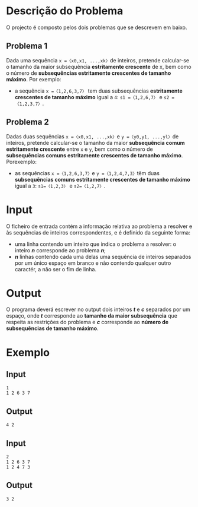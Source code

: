 # Descrição do Problema

O projecto é composto pelos dois problemas que se descrevem em baixo.

## Problema 1
Dada uma sequência ```x =〈x0,x1, ...,xk〉```de inteiros, pretende calcular-se o tamanho da maior subsequência **estritamente crescente** de x, bem
como o número de **subsequências estritamente crescentes de tamanho máximo**.
Por exemplo:
- a sequência ```x =〈1,2,6,3,7〉``` tem duas subsequências **estritamente crescentes de tamanho máximo** igual a ```4```: ```s1 =〈1,2,6,7〉``` e ```s2 =〈1,2,3,7〉```.

## Problema 2
Dadas duas sequências ```x =〈x0,x1, ...,xk〉```e ```y =〈y0,y1, ...,yl〉```de inteiros, pretende calcular-se o tamanho da maior **subsequência comum estritamente
crescente** entre ```x``` e ```y```, bem como o número de **subsequências comuns estritamente crescentes de tamanho máximo**.
Porexemplo:
- as sequências ```x =〈1,2,6,3,7〉```e ```y =〈1,2,4,7,3〉```têm duas **subsequências comuns estritamente crescentes de tamanho máximo** igual a ```3```: ```s1=〈1,2,3〉```
  e ```s2=〈1,2,7〉```.

# Input

O ficheiro de entrada contém a informação relativa ao problema a resolver e às sequências de inteiros correspondentes, e é definido da seguinte forma:

- uma linha contendo um inteiro que indica o problema a resolver: o inteiro ***n*** corresponde ao problema ***n***;
- ***n*** linhas  contendo  cada  uma  delas  uma  sequência  de  inteiros  separados  por  um  único espaço em branco e não contendo qualquer outro
caractér, a não ser o fim de linha.

# Output

O  programa  deverá  escrever  no  output  dois  inteiros ***t*** e ***c*** separados  por  um  espaço,  onde ***t*** corresponde  ao  **tamanho  da  maior  subsequência**  que  respeita  as  restrições  do  problema e ***c*** corresponde ao **número de subsequências de tamanho máximo**.

# Exemplo

## Input
```
1
1 2 6 3 7
```
## Output
```
4 2
```
## Input
```
2
1 2 6 3 7
1 2 4 7 3
```
## Output
```
3 2
```
